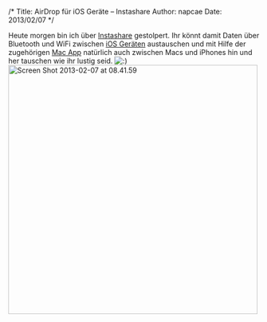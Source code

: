 /*
Title: AirDrop für iOS Geräte &#8211; Instashare
Author: napcae
Date: 2013/02/07
*/

Heute morgen bin ich über [Instashare][1] gestolpert. Ihr könnt damit Daten über Bluetooth und WiFi zwischen [iOS Geräten][2] austauschen und mit Hilfe der zugehörigen [Mac App][3] natürlich auch zwischen Macs und iPhones hin und her tauschen wie ihr lustig seid. <img src='http://198.211.112.164/wp-includes/images/smilies/icon_smile.gif' alt=':)' class='wp-smiley' />  
[<img src="http://napcae.files.wordpress.com/2013/02/screen-shot-2013-02-07-at-08-41-59.png?w=256" alt="Screen Shot 2013-02-07 at 08.41.59" width="500" class="aligncenter size-medium wp-image-672" />][4]

 [1]: http://www.instashareapp.com
 [2]: https://itunes.apple.com/de/app/id576220851?mt=8&affId=2221876
 [3]: http://cl.ly/1r2c2S0r3K37/download/Instashare.zip
 [4]: http://napcae.files.wordpress.com/2013/02/screen-shot-2013-02-07-at-08-41-59.png